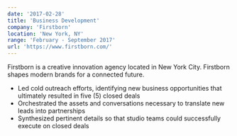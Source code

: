 ```yaml
---
date: '2017-02-28'
title: 'Business Development'
company: 'Firstborn'
location: 'New York, NY'
range: 'February - September 2017'
url: 'https://www.firstborn.com/'
---
```


Firstborn is a creative innovation agency located in New York City. Firstborn shapes modern brands for a connected future.

- Led cold outreach efforts, identifying new business opportunities that ultimately resulted in five (5) closed deals
- Orchestrated the assets and conversations necessary to translate new leads into partnerships
- Synthesized pertinent details so that studio teams could successfully execute on closed deals
